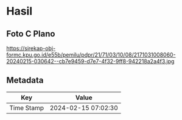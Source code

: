 # Hasil

## Foto C Plano

https://sirekap-obj-formc.kpu.go.id/e55b/pemilu/pdpr/21/71/03/10/08/2171031008060-20240215-030642--cb7e9459-d7e7-4f32-9ff8-942218a2a4f3.jpg


## Metadata

| Key        | Value               |
| ---------- | ------------------- |
| Time Stamp | 2024-02-15 07:02:30 |



